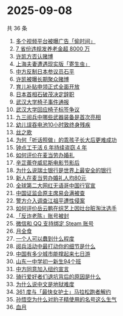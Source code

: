 # 2025-09-08

共 36 条

<!-- BEGIN ZHIHUSEARCH -->
<!-- 最后更新时间 Mon Sep 08 2025 20:36:14 GMT+0800 (China Standard Time) -->

1. [多个视频平台被曝广告「偷时间」](https://www.zhihu.com/search?q=%E5%A4%9A%E4%B8%AA%E8%A7%86%E9%A2%91%E5%B9%B3%E5%8F%B0%E8%A2%AB%E6%9B%9D%E5%B9%BF%E5%91%8A%E3%80%8C%E5%81%B7%E6%97%B6%E9%97%B4%E3%80%8D)
1. [7 省份违规发养老金超 8000 万](https://www.zhihu.com/search?q=7%20%E7%9C%81%E4%BB%BD%E8%BF%9D%E8%A7%84%E5%8F%91%E5%85%BB%E8%80%81%E9%87%91%E8%B6%85%208000%20%E4%B8%87)
1. [许凯方否认赌博](https://www.zhihu.com/search?q=%E8%AE%B8%E5%87%AF%E6%96%B9%E5%90%A6%E8%AE%A4%E8%B5%8C%E5%8D%9A)
1. [上海夫妻遭遇现实版「寄生虫」](https://www.zhihu.com/search?q=%E4%B8%8A%E6%B5%B7%E5%A4%AB%E5%A6%BB%E9%81%AD%E9%81%87%E7%8E%B0%E5%AE%9E%E7%89%88%E3%80%8C%E5%AF%84%E7%94%9F%E8%99%AB%E3%80%8D)
1. [中方反制日本参议员石平](https://www.zhihu.com/search?q=%E4%B8%AD%E6%96%B9%E5%8F%8D%E5%88%B6%E6%97%A5%E6%9C%AC%E5%8F%82%E8%AE%AE%E5%91%98%E7%9F%B3%E5%B9%B3)
1. [许凯被曝长期聚众赌博](https://www.zhihu.com/search?q=%E8%AE%B8%E5%87%AF%E8%A2%AB%E6%9B%9D%E9%95%BF%E6%9C%9F%E8%81%9A%E4%BC%97%E8%B5%8C%E5%8D%9A)
1. [育儿补贴申领正式全面开放](https://www.zhihu.com/search?q=%E8%82%B2%E5%84%BF%E8%A1%A5%E8%B4%B4%E7%94%B3%E9%A2%86%E6%AD%A3%E5%BC%8F%E5%85%A8%E9%9D%A2%E5%BC%80%E6%94%BE)
1. [日本首相石破茂决定辞职](https://www.zhihu.com/search?q=%E6%97%A5%E6%9C%AC%E9%A6%96%E7%9B%B8%E7%9F%B3%E7%A0%B4%E8%8C%82%E5%86%B3%E5%AE%9A%E8%BE%9E%E8%81%8C)
1. [武汉大学椅子事件通报](https://www.zhihu.com/search?q=%E6%AD%A6%E6%B1%89%E5%A4%A7%E5%AD%A6%E6%A4%85%E5%AD%90%E4%BA%8B%E4%BB%B6%E9%80%9A%E6%8A%A5)
1. [武汉大学回应椅子标签争议](https://www.zhihu.com/search?q=%E6%AD%A6%E6%B1%89%E5%A4%A7%E5%AD%A6%E5%9B%9E%E5%BA%94%E6%A4%85%E5%AD%90%E6%A0%87%E7%AD%BE%E4%BA%89%E8%AE%AE)
1. [九三阅兵中哪些武器装备是首次亮相](https://www.zhihu.com/search?q=%E4%B9%9D%E4%B8%89%E9%98%85%E5%85%B5%E4%B8%AD%E5%93%AA%E4%BA%9B%E6%AD%A6%E5%99%A8%E8%A3%85%E5%A4%87%E6%98%AF%E9%A6%96%E6%AC%A1%E4%BA%AE%E7%9B%B8)
1. [幼儿误吞电池10小时致终身残疾](https://www.zhihu.com/search?q=%E5%B9%BC%E5%84%BF%E8%AF%AF%E5%90%9E%E7%94%B5%E6%B1%A010%E5%B0%8F%E6%97%B6%E8%87%B4%E7%BB%88%E8%BA%AB%E6%AE%8B%E7%96%BE)
1. [丝之歌](https://www.zhihu.com/search?q=%E4%B8%9D%E4%B9%8B%E6%AD%8C)
1. [为何「听话照做」的乖孩子长大后更难成功](https://www.zhihu.com/search?q=%E4%B8%BA%E4%BD%95%E3%80%8C%E5%90%AC%E8%AF%9D%E7%85%A7%E5%81%9A%E3%80%8D%E7%9A%84%E4%B9%96%E5%AD%A9%E5%AD%90%E9%95%BF%E5%A4%A7%E5%90%8E%E6%9B%B4%E9%9A%BE%E6%88%90%E5%8A%9F)
1. [钟点工干活 6 年持续盗窃 4 年](https://www.zhihu.com/search?q=%E9%92%9F%E7%82%B9%E5%B7%A5%E5%B9%B2%E6%B4%BB%206%20%E5%B9%B4%E6%8C%81%E7%BB%AD%E7%9B%97%E7%AA%83%204%20%E5%B9%B4)
1. [如何评价在麦当劳办婚礼](https://www.zhihu.com/search?q=%E5%A6%82%E4%BD%95%E8%AF%84%E4%BB%B7%E5%9C%A8%E9%BA%A6%E5%BD%93%E5%8A%B3%E5%8A%9E%E5%A9%9A%E7%A4%BC)
1. [辛芷蕾夺威尼斯电影节影后](https://www.zhihu.com/search?q=%E8%BE%9B%E8%8A%B7%E8%95%BE%E5%A4%BA%E5%A8%81%E5%B0%BC%E6%96%AF%E7%94%B5%E5%BD%B1%E8%8A%82%E5%BD%B1%E5%90%8E)
1. [为什么说瑞士银行是世界上最安全的银行](https://www.zhihu.com/search?q=%E4%B8%BA%E4%BB%80%E4%B9%88%E8%AF%B4%E7%91%9E%E5%A3%AB%E9%93%B6%E8%A1%8C%E6%98%AF%E4%B8%96%E7%95%8C%E4%B8%8A%E6%9C%80%E5%AE%89%E5%85%A8%E7%9A%84%E9%93%B6%E8%A1%8C)
1. [新人在麦当劳办婚礼人均80元](https://www.zhihu.com/search?q=%E6%96%B0%E4%BA%BA%E5%9C%A8%E9%BA%A6%E5%BD%93%E5%8A%B3%E5%8A%9E%E5%A9%9A%E7%A4%BC%E4%BA%BA%E5%9D%8780%E5%85%83)
1. [全球第二大网红无语哥中国行官宣](https://www.zhihu.com/search?q=%E5%85%A8%E7%90%83%E7%AC%AC%E4%BA%8C%E5%A4%A7%E7%BD%91%E7%BA%A2%E6%97%A0%E8%AF%AD%E5%93%A5%E4%B8%AD%E5%9B%BD%E8%A1%8C%E5%AE%98%E5%AE%A3)
1. [中国证监会原主席易会满被查](https://www.zhihu.com/search?q=%E4%B8%AD%E5%9B%BD%E8%AF%81%E7%9B%91%E4%BC%9A%E5%8E%9F%E4%B8%BB%E5%B8%AD%E6%98%93%E4%BC%9A%E6%BB%A1%E8%A2%AB%E6%9F%A5)
1. [警方介入调查江祖平遭性侵案](https://www.zhihu.com/search?q=%E8%AD%A6%E6%96%B9%E4%BB%8B%E5%85%A5%E8%B0%83%E6%9F%A5%E6%B1%9F%E7%A5%96%E5%B9%B3%E9%81%AD%E6%80%A7%E4%BE%B5%E6%A1%88)
1. [如何评价岳云鹏在综艺上因灶台脏淘汰选手](https://www.zhihu.com/search?q=%E5%A6%82%E4%BD%95%E8%AF%84%E4%BB%B7%E5%B2%B3%E4%BA%91%E9%B9%8F%E5%9C%A8%E7%BB%BC%E8%89%BA%E4%B8%8A%E5%9B%A0%E7%81%B6%E5%8F%B0%E8%84%8F%E6%B7%98%E6%B1%B0%E9%80%89%E6%89%8B)
1. [「反诈老陈」账号被封](https://www.zhihu.com/search?q=%E3%80%8C%E5%8F%8D%E8%AF%88%E8%80%81%E9%99%88%E3%80%8D%E8%B4%A6%E5%8F%B7%E8%A2%AB%E5%B0%81)
1. [微信和 QQ 支持绑定 Steam 账号](https://www.zhihu.com/search?q=%E5%BE%AE%E4%BF%A1%E5%92%8C%20QQ%20%E6%94%AF%E6%8C%81%E7%BB%91%E5%AE%9A%20Steam%20%E8%B4%A6%E5%8F%B7)
1. [月全食](https://www.zhihu.com/search?q=%E6%9C%88%E5%85%A8%E9%A3%9F)
1. [一个人可以蠢到什么程度](https://www.zhihu.com/search?q=%E4%B8%80%E4%B8%AA%E4%BA%BA%E5%8F%AF%E4%BB%A5%E8%A0%A2%E5%88%B0%E4%BB%80%E4%B9%88%E7%A8%8B%E5%BA%A6)
1. [阅兵活动中最打动你的细节是什么](https://www.zhihu.com/search?q=%E9%98%85%E5%85%B5%E6%B4%BB%E5%8A%A8%E4%B8%AD%E6%9C%80%E6%89%93%E5%8A%A8%E4%BD%A0%E7%9A%84%E7%BB%86%E8%8A%82%E6%98%AF%E4%BB%80%E4%B9%88)
1. [中国有多少城市能撑起来七日游](https://www.zhihu.com/search?q=%E4%B8%AD%E5%9B%BD%E6%9C%89%E5%A4%9A%E5%B0%91%E5%9F%8E%E5%B8%82%E8%83%BD%E6%92%91%E8%B5%B7%E6%9D%A5%E4%B8%83%E6%97%A5%E6%B8%B8)
1. [山东一中学初一新生94个班](https://www.zhihu.com/search?q=%E5%B1%B1%E4%B8%9C%E4%B8%80%E4%B8%AD%E5%AD%A6%E5%88%9D%E4%B8%80%E6%96%B0%E7%94%9F94%E4%B8%AA%E7%8F%AD)
1. [中方同意加入纽约宣言](https://www.zhihu.com/search?q=%E4%B8%AD%E6%96%B9%E5%90%8C%E6%84%8F%E5%8A%A0%E5%85%A5%E7%BA%BD%E7%BA%A6%E5%AE%A3%E8%A8%80)
1. [骑行爱好者们退坑背后的原因是什么](https://www.zhihu.com/search?q=%E9%AA%91%E8%A1%8C%E7%88%B1%E5%A5%BD%E8%80%85%E4%BB%AC%E9%80%80%E5%9D%91%E8%83%8C%E5%90%8E%E7%9A%84%E5%8E%9F%E5%9B%A0%E6%98%AF%E4%BB%80%E4%B9%88)
1. [为什么说中文是地狱难度](https://www.zhihu.com/search?q=%E4%B8%BA%E4%BB%80%E4%B9%88%E8%AF%B4%E4%B8%AD%E6%96%87%E6%98%AF%E5%9C%B0%E7%8B%B1%E9%9A%BE%E5%BA%A6)
1. [361 度与「最快女护士」马拉松跑者解约](https://www.zhihu.com/search?q=361%20%E5%BA%A6%E4%B8%8E%E3%80%8C%E6%9C%80%E5%BF%AB%E5%A5%B3%E6%8A%A4%E5%A3%AB%E3%80%8D%E9%A9%AC%E6%8B%89%E6%9D%BE%E8%B7%91%E8%80%85%E8%A7%A3%E7%BA%A6)
1. [孙悟空为什么对豹子精使用的名号这么生气](https://www.zhihu.com/search?q=%E5%AD%99%E6%82%9F%E7%A9%BA%E4%B8%BA%E4%BB%80%E4%B9%88%E5%AF%B9%E8%B1%B9%E5%AD%90%E7%B2%BE%E4%BD%BF%E7%94%A8%E7%9A%84%E5%90%8D%E5%8F%B7%E8%BF%99%E4%B9%88%E7%94%9F%E6%B0%94)
1. [血月](https://www.zhihu.com/search?q=%E8%A1%80%E6%9C%88)

<!-- END ZHIHUSEARCH -->
